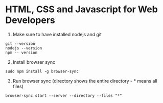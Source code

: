 # HTML, CSS and Javascript for Web Developers

1) Make sure to have installed nodejs and git
```
git --version
nodejs --version
npm -- version
```

2) Install browser sync
```
sudo npm install -g browser-sync
```
3) Run browser sync (directory shows the entire directory - * means all files)
```
browser-sync start --server --directory --files "*"
```
